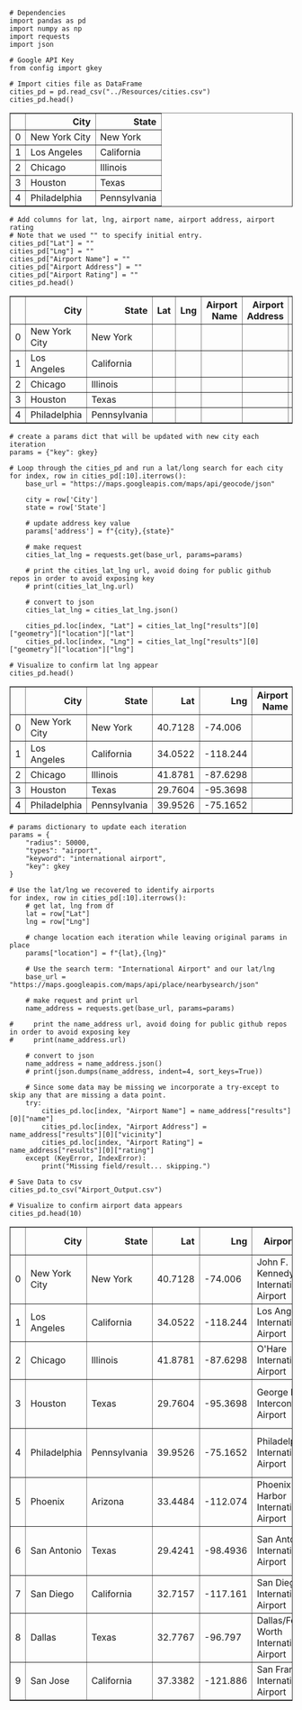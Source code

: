 ```
# Dependencies
import pandas as pd
import numpy as np
import requests
import json

# Google API Key
from config import gkey
```


```
# Import cities file as DataFrame
cities_pd = pd.read_csv("../Resources/cities.csv")
cities_pd.head()
```




<div>
<style scoped>
    .dataframe tbody tr th:only-of-type {
        vertical-align: middle;
    }

    .dataframe tbody tr th {
        vertical-align: top;
    }

    .dataframe thead th {
        text-align: right;
    }
</style>
<table border="1" class="dataframe">
  <thead>
    <tr style="text-align: right;">
      <th></th>
      <th>City</th>
      <th>State</th>
    </tr>
  </thead>
  <tbody>
    <tr>
      <td>0</td>
      <td>New York City</td>
      <td>New York</td>
    </tr>
    <tr>
      <td>1</td>
      <td>Los Angeles</td>
      <td>California</td>
    </tr>
    <tr>
      <td>2</td>
      <td>Chicago</td>
      <td>Illinois</td>
    </tr>
    <tr>
      <td>3</td>
      <td>Houston</td>
      <td>Texas</td>
    </tr>
    <tr>
      <td>4</td>
      <td>Philadelphia</td>
      <td>Pennsylvania</td>
    </tr>
  </tbody>
</table>
</div>




```
# Add columns for lat, lng, airport name, airport address, airport rating
# Note that we used "" to specify initial entry.
cities_pd["Lat"] = ""
cities_pd["Lng"] = ""
cities_pd["Airport Name"] = ""
cities_pd["Airport Address"] = ""
cities_pd["Airport Rating"] = ""
cities_pd.head()
```




<div>
<style scoped>
    .dataframe tbody tr th:only-of-type {
        vertical-align: middle;
    }

    .dataframe tbody tr th {
        vertical-align: top;
    }

    .dataframe thead th {
        text-align: right;
    }
</style>
<table border="1" class="dataframe">
  <thead>
    <tr style="text-align: right;">
      <th></th>
      <th>City</th>
      <th>State</th>
      <th>Lat</th>
      <th>Lng</th>
      <th>Airport Name</th>
      <th>Airport Address</th>
      <th>Airport Rating</th>
    </tr>
  </thead>
  <tbody>
    <tr>
      <td>0</td>
      <td>New York City</td>
      <td>New York</td>
      <td></td>
      <td></td>
      <td></td>
      <td></td>
      <td></td>
    </tr>
    <tr>
      <td>1</td>
      <td>Los Angeles</td>
      <td>California</td>
      <td></td>
      <td></td>
      <td></td>
      <td></td>
      <td></td>
    </tr>
    <tr>
      <td>2</td>
      <td>Chicago</td>
      <td>Illinois</td>
      <td></td>
      <td></td>
      <td></td>
      <td></td>
      <td></td>
    </tr>
    <tr>
      <td>3</td>
      <td>Houston</td>
      <td>Texas</td>
      <td></td>
      <td></td>
      <td></td>
      <td></td>
      <td></td>
    </tr>
    <tr>
      <td>4</td>
      <td>Philadelphia</td>
      <td>Pennsylvania</td>
      <td></td>
      <td></td>
      <td></td>
      <td></td>
      <td></td>
    </tr>
  </tbody>
</table>
</div>




```
# create a params dict that will be updated with new city each iteration
params = {"key": gkey}

# Loop through the cities_pd and run a lat/long search for each city
for index, row in cities_pd[:10].iterrows():
    base_url = "https://maps.googleapis.com/maps/api/geocode/json"

    city = row['City']
    state = row['State']

    # update address key value
    params['address'] = f"{city},{state}"

    # make request
    cities_lat_lng = requests.get(base_url, params=params)
    
    # print the cities_lat_lng url, avoid doing for public github repos in order to avoid exposing key
    # print(cities_lat_lng.url)
    
    # convert to json
    cities_lat_lng = cities_lat_lng.json()

    cities_pd.loc[index, "Lat"] = cities_lat_lng["results"][0]["geometry"]["location"]["lat"]
    cities_pd.loc[index, "Lng"] = cities_lat_lng["results"][0]["geometry"]["location"]["lng"]

# Visualize to confirm lat lng appear
cities_pd.head()
```




<div>
<style scoped>
    .dataframe tbody tr th:only-of-type {
        vertical-align: middle;
    }

    .dataframe tbody tr th {
        vertical-align: top;
    }

    .dataframe thead th {
        text-align: right;
    }
</style>
<table border="1" class="dataframe">
  <thead>
    <tr style="text-align: right;">
      <th></th>
      <th>City</th>
      <th>State</th>
      <th>Lat</th>
      <th>Lng</th>
      <th>Airport Name</th>
      <th>Airport Address</th>
      <th>Airport Rating</th>
    </tr>
  </thead>
  <tbody>
    <tr>
      <td>0</td>
      <td>New York City</td>
      <td>New York</td>
      <td>40.7128</td>
      <td>-74.006</td>
      <td></td>
      <td></td>
      <td></td>
    </tr>
    <tr>
      <td>1</td>
      <td>Los Angeles</td>
      <td>California</td>
      <td>34.0522</td>
      <td>-118.244</td>
      <td></td>
      <td></td>
      <td></td>
    </tr>
    <tr>
      <td>2</td>
      <td>Chicago</td>
      <td>Illinois</td>
      <td>41.8781</td>
      <td>-87.6298</td>
      <td></td>
      <td></td>
      <td></td>
    </tr>
    <tr>
      <td>3</td>
      <td>Houston</td>
      <td>Texas</td>
      <td>29.7604</td>
      <td>-95.3698</td>
      <td></td>
      <td></td>
      <td></td>
    </tr>
    <tr>
      <td>4</td>
      <td>Philadelphia</td>
      <td>Pennsylvania</td>
      <td>39.9526</td>
      <td>-75.1652</td>
      <td></td>
      <td></td>
      <td></td>
    </tr>
  </tbody>
</table>
</div>




```
# params dictionary to update each iteration
params = {
    "radius": 50000,
    "types": "airport",
    "keyword": "international airport",
    "key": gkey
}

# Use the lat/lng we recovered to identify airports
for index, row in cities_pd[:10].iterrows():
    # get lat, lng from df
    lat = row["Lat"]
    lng = row["Lng"]

    # change location each iteration while leaving original params in place
    params["location"] = f"{lat},{lng}"

    # Use the search term: "International Airport" and our lat/lng
    base_url = "https://maps.googleapis.com/maps/api/place/nearbysearch/json"

    # make request and print url
    name_address = requests.get(base_url, params=params)
    
#     print the name_address url, avoid doing for public github repos in order to avoid exposing key
#     print(name_address.url)

    # convert to json
    name_address = name_address.json()
    # print(json.dumps(name_address, indent=4, sort_keys=True))

    # Since some data may be missing we incorporate a try-except to skip any that are missing a data point.
    try:
        cities_pd.loc[index, "Airport Name"] = name_address["results"][0]["name"]
        cities_pd.loc[index, "Airport Address"] = name_address["results"][0]["vicinity"]
        cities_pd.loc[index, "Airport Rating"] = name_address["results"][0]["rating"]
    except (KeyError, IndexError):
        print("Missing field/result... skipping.")
```


```
# Save Data to csv
cities_pd.to_csv("Airport_Output.csv")

# Visualize to confirm airport data appears
cities_pd.head(10)
```




<div>
<style scoped>
    .dataframe tbody tr th:only-of-type {
        vertical-align: middle;
    }

    .dataframe tbody tr th {
        vertical-align: top;
    }

    .dataframe thead th {
        text-align: right;
    }
</style>
<table border="1" class="dataframe">
  <thead>
    <tr style="text-align: right;">
      <th></th>
      <th>City</th>
      <th>State</th>
      <th>Lat</th>
      <th>Lng</th>
      <th>Airport Name</th>
      <th>Airport Address</th>
      <th>Airport Rating</th>
    </tr>
  </thead>
  <tbody>
    <tr>
      <td>0</td>
      <td>New York City</td>
      <td>New York</td>
      <td>40.7128</td>
      <td>-74.006</td>
      <td>John F. Kennedy International Airport</td>
      <td>Queens</td>
      <td>3.8</td>
    </tr>
    <tr>
      <td>1</td>
      <td>Los Angeles</td>
      <td>California</td>
      <td>34.0522</td>
      <td>-118.244</td>
      <td>Los Angeles International Airport</td>
      <td>1 World Way, Los Angeles</td>
      <td>3.7</td>
    </tr>
    <tr>
      <td>2</td>
      <td>Chicago</td>
      <td>Illinois</td>
      <td>41.8781</td>
      <td>-87.6298</td>
      <td>O'Hare International Airport</td>
      <td>10000 W O'Hare Ave, Chicago</td>
      <td>3.8</td>
    </tr>
    <tr>
      <td>3</td>
      <td>Houston</td>
      <td>Texas</td>
      <td>29.7604</td>
      <td>-95.3698</td>
      <td>George Bush Intercontinental Airport</td>
      <td>2800 N Terminal Rd, Houston</td>
      <td>4</td>
    </tr>
    <tr>
      <td>4</td>
      <td>Philadelphia</td>
      <td>Pennsylvania</td>
      <td>39.9526</td>
      <td>-75.1652</td>
      <td>Philadelphia International Airport</td>
      <td>8000 Essington Ave, Philadelphia</td>
      <td>3.6</td>
    </tr>
    <tr>
      <td>5</td>
      <td>Phoenix</td>
      <td>Arizona</td>
      <td>33.4484</td>
      <td>-112.074</td>
      <td>Phoenix Sky Harbor International Airport</td>
      <td>3400 E Sky Harbor Blvd, Phoenix</td>
      <td>4.2</td>
    </tr>
    <tr>
      <td>6</td>
      <td>San Antonio</td>
      <td>Texas</td>
      <td>29.4241</td>
      <td>-98.4936</td>
      <td>San Antonio International Airport</td>
      <td>9800 Airport Blvd, San Antonio</td>
      <td>4.1</td>
    </tr>
    <tr>
      <td>7</td>
      <td>San Diego</td>
      <td>California</td>
      <td>32.7157</td>
      <td>-117.161</td>
      <td>San Diego International Airport</td>
      <td>3225 N Harbor Dr, San Diego</td>
      <td>4.2</td>
    </tr>
    <tr>
      <td>8</td>
      <td>Dallas</td>
      <td>Texas</td>
      <td>32.7767</td>
      <td>-96.797</td>
      <td>Dallas/Fort Worth International Airport</td>
      <td>2400 Aviation Dr, DFW Airport</td>
      <td>4</td>
    </tr>
    <tr>
      <td>9</td>
      <td>San Jose</td>
      <td>California</td>
      <td>37.3382</td>
      <td>-121.886</td>
      <td>San Francisco International Airport</td>
      <td>San Francisco</td>
      <td>4</td>
    </tr>
  </tbody>
</table>
</div>


